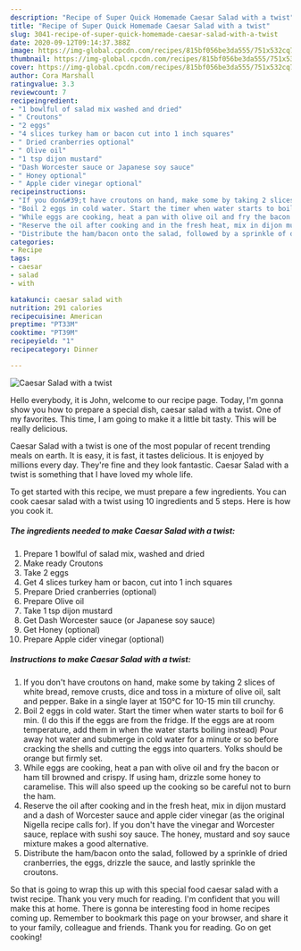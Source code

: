 ```yaml
---
description: "Recipe of Super Quick Homemade Caesar Salad with a twist"
title: "Recipe of Super Quick Homemade Caesar Salad with a twist"
slug: 3041-recipe-of-super-quick-homemade-caesar-salad-with-a-twist
date: 2020-09-12T09:14:37.388Z
image: https://img-global.cpcdn.com/recipes/815bf056be3da555/751x532cq70/caesar-salad-with-a-twist-recipe-main-photo.jpg
thumbnail: https://img-global.cpcdn.com/recipes/815bf056be3da555/751x532cq70/caesar-salad-with-a-twist-recipe-main-photo.jpg
cover: https://img-global.cpcdn.com/recipes/815bf056be3da555/751x532cq70/caesar-salad-with-a-twist-recipe-main-photo.jpg
author: Cora Marshall
ratingvalue: 3.3
reviewcount: 7
recipeingredient:
- "1 bowlful of salad mix washed and dried"
- " Croutons"
- "2 eggs"
- "4 slices turkey ham or bacon cut into 1 inch squares"
- " Dried cranberries optional"
- " Olive oil"
- "1 tsp dijon mustard"
- "Dash Worcester sauce or Japanese soy sauce"
- " Honey optional"
- " Apple cider vinegar optional"
recipeinstructions:
- "If you don&#39;t have croutons on hand, make some by taking 2 slices of white bread, remove crusts, dice and toss in a mixture of olive oil, salt and pepper. Bake in a single layer at 150°C for 10-15 min till crunchy."
- "Boil 2 eggs in cold water. Start the timer when water starts to boil for 6 min. (I do this if the eggs are from the fridge. If the eggs are at room temperature, add them in when the water starts boiling instead) Pour away hot water and submerge in cold water for a minute or so before cracking the shells and cutting the eggs into quarters. Yolks should be orange but firmly set."
- "While eggs are cooking, heat a pan with olive oil and fry the bacon or ham till browned and crispy. If using ham, drizzle some honey to caramelise. This will also speed up the cooking so be careful not to burn the ham."
- "Reserve the oil after cooking and in the fresh heat, mix in dijon mustard and a dash of Worcester sauce and apple cider vinegar (as the original Nigella recipe calls for). If you don&#39;t have the vinegar and Worcester sauce, replace with sushi soy sauce. The honey, mustard and soy sauce mixture makes a good alternative."
- "Distribute the ham/bacon onto the salad, followed by a sprinkle of dried cranberries, the eggs, drizzle the sauce, and lastly sprinkle the croutons."
categories:
- Recipe
tags:
- caesar
- salad
- with

katakunci: caesar salad with 
nutrition: 291 calories
recipecuisine: American
preptime: "PT33M"
cooktime: "PT39M"
recipeyield: "1"
recipecategory: Dinner

---
```



![Caesar Salad with a twist](https://img-global.cpcdn.com/recipes/815bf056be3da555/751x532cq70/caesar-salad-with-a-twist-recipe-main-photo.jpg)

Hello everybody, it is John, welcome to our recipe page. Today, I'm gonna show you how to prepare a special dish, caesar salad with a twist. One of my favorites. This time, I am going to make it a little bit tasty. This will be really delicious.



Caesar Salad with a twist is one of the most popular of recent trending meals on earth. It is easy, it is fast, it tastes delicious. It is enjoyed by millions every day. They're fine and they look fantastic. Caesar Salad with a twist is something that I have loved my whole life.


To get started with this recipe, we must prepare a few ingredients. You can cook caesar salad with a twist using 10 ingredients and 5 steps. Here is how you cook it.

<!--inarticleads1-->

##### The ingredients needed to make Caesar Salad with a twist:

1. Prepare 1 bowlful of salad mix, washed and dried
1. Make ready  Croutons
1. Take 2 eggs
1. Get 4 slices turkey ham or bacon, cut into 1 inch squares
1. Prepare  Dried cranberries (optional)
1. Prepare  Olive oil
1. Take 1 tsp dijon mustard
1. Get Dash Worcester sauce (or Japanese soy sauce)
1. Get  Honey (optional)
1. Prepare  Apple cider vinegar (optional)




<!--inarticleads2-->

##### Instructions to make Caesar Salad with a twist:

1. If you don&#39;t have croutons on hand, make some by taking 2 slices of white bread, remove crusts, dice and toss in a mixture of olive oil, salt and pepper. Bake in a single layer at 150°C for 10-15 min till crunchy.
1. Boil 2 eggs in cold water. Start the timer when water starts to boil for 6 min. (I do this if the eggs are from the fridge. If the eggs are at room temperature, add them in when the water starts boiling instead) Pour away hot water and submerge in cold water for a minute or so before cracking the shells and cutting the eggs into quarters. Yolks should be orange but firmly set.
1. While eggs are cooking, heat a pan with olive oil and fry the bacon or ham till browned and crispy. If using ham, drizzle some honey to caramelise. This will also speed up the cooking so be careful not to burn the ham.
1. Reserve the oil after cooking and in the fresh heat, mix in dijon mustard and a dash of Worcester sauce and apple cider vinegar (as the original Nigella recipe calls for). If you don&#39;t have the vinegar and Worcester sauce, replace with sushi soy sauce. The honey, mustard and soy sauce mixture makes a good alternative.
1. Distribute the ham/bacon onto the salad, followed by a sprinkle of dried cranberries, the eggs, drizzle the sauce, and lastly sprinkle the croutons.




So that is going to wrap this up with this special food caesar salad with a twist recipe. Thank you very much for reading. I'm confident that you will make this at home. There is gonna be interesting food in home recipes coming up. Remember to bookmark this page on your browser, and share it to your family, colleague and friends. Thank you for reading. Go on get cooking!

